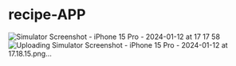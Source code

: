 # recipe-APP
![Simulator Screenshot - iPhone 15 Pro - 2024-01-12 at 17 17 58](https://github.com/ofekag/ios-Cooking-app/assets/86113143/abf689b3-56e6-4dad-af54-ca583a575f52)
![Uploading Simulator Screenshot - iPhone 15 Pro - 2024-01-12 at 17.18.15.png…]()
